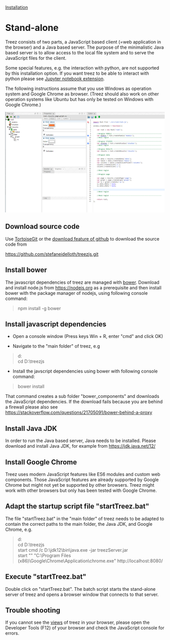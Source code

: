 [Installation](./installation.md)

# Stand-alone 

Treez consists of two parts, a JavaScript based client (=web application in the browser) and a Java based server. The purpose of the minimalistic Java based server is to allow access to the local file system and to serve the JavaScript files for the client. 

Some special features, e.g. the interaction with python, are not supported by this installation option.
If you want treez to be able to interact with python please see [Jupyter notebook extension](./jupyterInstallation.md).

The following instructions assume that you use Windows as operation system and Google Chrome as browser. 
(Treez should also work on other operation systems like Ubuntu but has only be tested on Windows with Google Chrome.) 

![Screenshot](https://raw.githubusercontent.com/stefaneidelloth/treezjs/master/doc/images/treezjs.png)

## Download source code

Use [TortoiseGit](https://tortoisegit.org/) or the [download feature of github](https://github.com/stefaneidelloth/treezjs/archive/master.zip) to download the source code from

https://github.com/stefaneidelloth/treezjs.git

## Install bower
The javascript dependencies of treez are managed with [bower](https://bower.io/). Download and install node.js
from https://nodejs.org as a prerequisite and then install bower with the package manager
of nodejs, using following console command:

>npm install -g bower

## Install javascript dependencies

* Open a console window (Press keys Win + R, enter "cmd" and click OK) 

* Navigate to the "main folder" of treez, e.g

>d:<br>
>cd D:\treezjs

* Install the javscript dependencies using bower with following console command:

>bower install

That command creates a sub folder "bower_components" and downloads the JavaScript dependencies.
If the download fails because you are behind a firewall please also see 
https://stackoverflow.com/questions/21705091/bower-behind-a-proxy

## Install Java JDK 

In order to run the Java based server, Java needs to be installed. Please download and
install Java JDK, for example from https://jdk.java.net/12/

## Install Google Chrome 

Treez uses modern JavaScript features like ES6 modules and custom web components. Those
JavaScript features are already supported by Google Chrome but might not yet be supported
by other browsers. Treez might work with other browsers but only has been tested with
Google Chrome.

## Adapt the startup script file "startTreez.bat"

The file "startTreez.bat" in the "main folder" of treez needs to be adapted to contain
the correct paths to the main folder, the Java JDK, and Google Chrome, e.g. 

>d:<br>
>cd D:\treezjs<br>
>start cmd /c D:\jdk12\bin\java.exe -jar treezServer.jar<br>
>start "" "C:\Program Files (x86)\Google\Chrome\Application\chrome.exe" http://localhost:8080/

## Execute "startTreez.bat" 

Double click on "startTreez.bat". The batch script starts the stand-alone server of treez and 
opens a browser window that connects to that server. 

## Trouble shooting

If you cannot see the [views](doc/views.md) of treez in your browser, please open the 
Developer Tools (F12) of your browser and check the JavaScript console for errors. 
